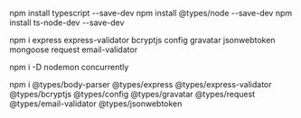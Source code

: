 npm install typescript --save-dev
npm install @types/node --save-dev
npm install ts-node-dev --save-dev

npm i express express-validator bcryptjs config gravatar jsonwebtoken mongoose request email-validator

npm i -D nodemon concurrently

npm i @types/body-parser @types/express @types/express-validator @types/bcryptjs @types/config @types/gravatar @types/request @types/email-validator @types/jsonwebtoken
